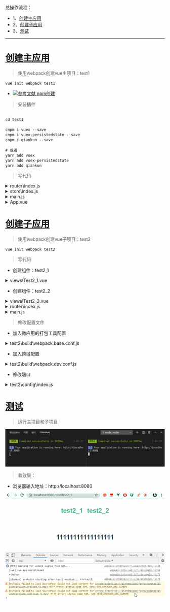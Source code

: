 总操作流程：
- 1、[创建主应用](#qiankun-01)
- 2、[创建子应用](#qiankun-02)
- 3、[测试](#qiankun-03)

***

# <a name="qiankun-01" href="#" >创建主应用</a>

> 使用webpack创建vue主项目：test1

```
vue init webpack test1
```

- [![](https://img.shields.io/badge/参考文献-npm创建-yellow.svg "参考文献 npm创建")](https://github.com/OurNotes/CCN/blob/master/02.%E5%89%8D%E7%AB%AF/01.vue/02.vue.js%E4%B9%8B%E5%AD%A6%E4%B9%A0/01.Vue.js%E4%B9%8B%E4%B8%8B%E8%BD%BD%E5%AE%89%E8%A3%85%E4%B8%8E%E9%A1%B9%E7%9B%AE%E7%9A%84%E6%90%AD%E5%BB%BA.md)

> 安装插件

```shell

cd test1

cnpm i vuex --save
cnpm i vuex-persistedstate --save
cnpm i qiankun --save

# 或者
yarn add vuex
yarn add vuex-persistedstate
yarn add qiankun
```

> 写代码

<details>
<summary>router\index.js</summary>

```js
import Vue from 'vue'
import Router from 'vue-router'

Vue.use(Router)

export default new Router({
  mode: 'history',
  base: process.env.BASE_URL
})
```

</details>

<details>
<summary>store\index.js</summary>

```js
import Vue from 'vue'
import Vuex from 'vuex'
import persistedState from 'vuex-persistedstate';

Vue.use(Vuex)

export default new Vuex.Store({
  plugins: [persistedState()],
  state: {
    content: '',
  },
  mutations: {
    changeCenter(state, params) {
      state.content = params;
    }
  },
})

```

</details>

<details>
<summary>main.js</summary>

```js
import Vue from 'vue'
import App from './App'
import router from './router'
import store from './store'
import {
  registerMicroApps,
  setDefaultMountApp,
  start
} from 'qiankun';

Vue.config.productionTip = false

let app = null;

render({})

function render({
  appContent
}) {
  if (!app) {
    app = new Vue({
      el: '#app',
      router,
      store,
      components: {
        App
      },
      template: '<App/>'
    })
  } else {
    store.commit('changeCenter', appContent);
  }
}

//注册微应用
registerMicroApps([{
  name: 'test2',
  entry: '//localhost:8081',//子应用的端口
  container: '#container',//App.vue的切换应用的id
  activeRule: '/test',
}]);


//设置主应用启动后默认进入的微应用
setDefaultMountApp('/test/test2_1')

start({
  sandbox: {
    strictStyleIsolation: true //开启严格的样式隔离模式
  }
})
```

</details>

<details>
<summary>App.vue</summary>

```vue
<template>
  <div id="app">
    <div id="nav">
      
      <div @click="onChangePage('/test/test2_1')" >test2_1</div>
      <div @click="onChangePage('/test/test2_2')" >test2_2</div>
   
    </div>
     <div id="container" v-html="content"></div>
  </div>
</template>

<script>
import { mapState } from 'vuex';
  export default{
    data(){
      return {
     
      }
    },
    computed:{
       ...mapState(['content']),
    },

    methods:{
      onChangePage(url){
        console.log(url)
        this.routerGo(url, 'test')
      },
  
      routerGo(href = '/', title = null, stateObj = {}) {
        window.history.pushState(stateObj, title, href); 
      },
    }
  }
</script>

<style>
#app {
  font-family: Avenir, Helvetica, Arial, sans-serif;
  -webkit-font-smoothing: antialiased;
  -moz-osx-font-smoothing: grayscale;
  text-align: center;
  color: #2c3e50;
}

#nav {
  padding: 30px;
  display: flex;
  justify-content: center;
}
#nav > div {
    margin: 0 10px;
    font-weight: bold;
    font-size:30px;
    color: #42b983;
  
  }
</style>
```

</details>

# <a name="qiankun-02" href="#" >创建子应用</a>

> 使用webpack创建vue子项目：test2

```
vue init webpack test2
```

> 写代码

- 创建组件：test2_1

<details>
<summary>views\Test2_1.vue</summary>

```vue
<template>
    <div class="test2_1">
      <h1>{{ msg }}</h1>
    </div>
  </template>
  
  <script>
  export default {
    name: 'Test2_1',
    data () {
      return {
        msg: '11111111111111111'
      }
    }
  }
  </script>
  
  <style scoped>

  </style>
  
```

</details>

- 创建组件：test2_2

<details>
<summary>views\Test2_2.vue</summary>

```vue
<template>
    <div class="test2_2">
      <h1>{{ msg }}</h1>
    </div>
  </template>
  
  <script>
  export default {
    name: 'Test2_2',
    data () {
      return {
        msg: '22222222222222222'
      }
    }
  }
  </script>
  
  <style scoped>

  </style>
  
```

</details>


<details>
<summary>router\index.js</summary>

```js
import Vue from 'vue'
import Router from 'vue-router'
import Test2_1 from '@/views/Test2_1'
import Test2_2 from '@/views/Test2_2'

Vue.use(Router)

export default new Router({
  base: window.__POWERED_kBY_QIANKUN__ ? '/' : '/test',
  mode: 'history',
  routes: [{
      path: '/test2_1',
      name: 'Test2_1',
      component: Test2_1
    },
    {
      path: '/test2_2',
      name: 'Test2_2',
      component: Test2_2
    }
  ]
})

```

</details>

<details>
<summary>main.js</summary>

```js
import Vue from 'vue'
import App from './App'
import router from './router'

Vue.config.productionTip = false


if (!window.__POWERED_BY_QIANKUN__) {
  render();
}

function render(props = {}) {
  const {
    container
  } = props;
  new Vue({
    router,
    render: h => h(App),
  }).$mount(container ? container.querySelector('#app') : '#app');
}

export async function bootstrap() {
  console.log('[vue] vue app bootstraped');
}

export async function mount(props) {
  console.log(props)
  render(props);
}

export async function unmount() {
  instance.$destroy();
}

if (window.__POWERED_BY_QIANKUN__) {
  //处理资源
  __webpack_public_path__ = window.__INJECTED_PUBLIC_PATH_BY_QIANKUN__;
}
```

</details>

> 修改配置文件

- 加入微应用的打包工具配置

<details>
<summary>test2\build\webpack.base.conf.js</summary>

```diff
 output: {
+    library: 'test2',
+    libraryTarget: 'umd',
+    jsonpFunction: 'webpackJsonp_test2',
 }
```

</details>

- 加入跨域配置

<details>
<summary>test2\build\webpack.dev.conf.js</summary>

```diff
devServer: {
+    headers: {
+      'Access-Control-Allow-Origin': '*',
+    },
}

```

</details>

- 修改端口

<details>
<summary>test2\config\index.js</summary>

```diff
dev: {
! port: 8081
}

```

</details>


# <a name="qiankun-03" href="#" >测试</a>

> 运行主项目和子项目

![](image/1-1.png)

> 看效果：

- 浏览器输入地址：http://localhost:8080

![](image/1-2.gif)